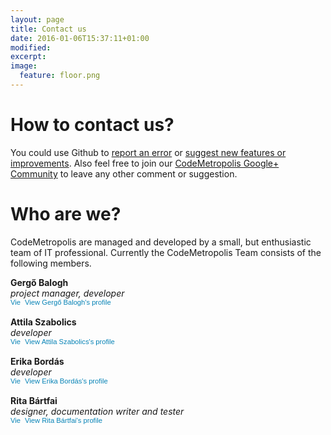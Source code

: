 ```yaml
---
layout: page
title: Contact us
date: 2016-01-06T15:37:11+01:00
modified:
excerpt:
image:
  feature: floor.png
---
```


# How to contact us?

You could use Github to [report an error](https://github.com/codemetropolis/CodeMetropolis/issues/new?labels=bug) or [suggest new features or improvements](https://github.com/codemetropolis/CodeMetropolis/issues/new?labels=feature).
Also feel free to join our [CodeMetropolis Google+ Community](https://plus.google.com/communities/110235162339639686953) to leave any other comment or suggestion.

# Who are we?

CodeMetropolis are managed and developed by a small, but enthusiastic team of IT professional. 
Currently the CodeMetropolis Team consists of the following members.

**Gergő Balogh**  
_project manager, developer_  
<a href="https://hu.linkedin.com/pub/gerg%C5%91-balogh/33/a85/2a9" style="text-decoration:none;"><span style="font: 80% Arial,sans-serif; color:#0783B6;"><img src="https://static.licdn.com/scds/common/u/img/webpromo/btn_in_20x15.png" width="20" height="15" alt="View Gergő Balogh's LinkedIn profile" style="vertical-align:middle;" border="0">&nbsp;View Gergő Balogh's profile</span></a>

**Attila Szabolics**  
_developer_  
<a href="https://hu.linkedin.com/pub/attila-szabolics/a6/b89/56a" style="text-decoration:none;"><span style="font: 80% Arial,sans-serif; color:#0783B6;"><img src="https://static.licdn.com/scds/common/u/img/webpromo/btn_in_20x15.png" width="20" height="15" alt="View Attila Szabolics's LinkedIn profile" style="vertical-align:middle;" border="0">&nbsp;View Attila Szabolics's profile</span></a>

**Erika Bordás**  
_developer_  
<a href="https://hu.linkedin.com/pub/erika-bord%C3%A1s/8b/698/45" style="text-decoration:none;"><span style="font: 80% Arial,sans-serif; color:#0783B6;"><img src="https://static.licdn.com/scds/common/u/img/webpromo/btn_in_20x15.png" width="20" height="15" alt="View Erika Bordás's LinkedIn profile" style="vertical-align:middle;" border="0">&nbsp;View Erika Bordás's profile</span></a>

**Rita Bártfai**  
_designer, documentation writer and tester_  
<a href="https://hu.linkedin.com/pub/rita-b%C3%A1rtfai/113/383/895" style="text-decoration:none;"><span style="font: 80% Arial,sans-serif; color:#0783B6;"><img src="https://static.licdn.com/scds/common/u/img/webpromo/btn_in_20x15.png" width="20" height="15" alt="View Rita Bártfai's LinkedIn profile" style="vertical-align:middle;" border="0">&nbsp;View Rita Bártfai's profile</span></a>
